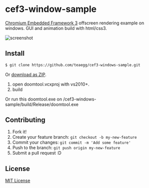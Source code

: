 # cef3-window-sample

 [Chromium Embedded Framework 3](http://bitbucket.org/chromiumembedded/cef) offscreen rendering example on windows.
 GUI and animation build with html/css3.

![screenshot](http://vansky.com/images/webkit-based-ui.gif)

## Install

```sh
$ git clone https://github.com/teaegg/cef3-windows-sample.git
```

Or [download as ZIP](https://github.com/teaegg/cef3-windows-sample/archive/master.zip).

1. open doomtool.vcxproj with vs2010+.
2. build

Or run this doomtool.exe on /cef3-windows-sample/build/Release/doomtool.exe

## Contributing

1. Fork it!
2. Create your feature branch: `git checkout -b my-new-feature`
3. Commit your changes: `git commit -m 'Add some feature'`
4. Push to the branch: `git push origin my-new-feature`
5. Submit a pull request :D

## License

[MIT License](https://github.com/teaegg/cef3-windows-sample/blob/master/README.md)
